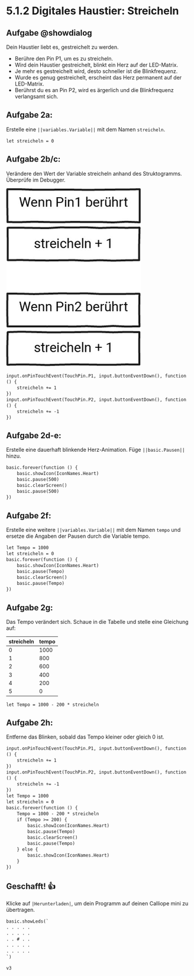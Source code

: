 # 5.1.2 Digitales Haustier: Streicheln

## Aufgabe @showdialog
Dein Haustier liebt es, gestreichelt zu werden. 
- Berühre den Pin P1, um es zu streicheln.
- Wird dein Haustier gestreichelt, blinkt ein Herz auf der LED-Matrix. 
- Je mehr es gestreichelt wird, desto schneller ist die Blinkfrequenz.
- Wurde es genug gestreichelt, erscheint das Herz permanent auf der LED-Matrix.
- Berührst du es an Pin P2, wird es ärgerlich und die Blinkfrequenz verlangsamt sich.


## Aufgabe 2a:

Erstelle eine ``||variables.Variable||`` mit dem Namen ``streicheln``.

```blocks
let streicheln = 0
```

## Aufgabe 2b/c:

Verändere den Wert der Variable streicheln anhand des Struktogramms. Überprüfe im Debugger.

![image](static/images/streicheln.jpg)

```blocks
input.onPinTouchEvent(TouchPin.P1, input.buttonEventDown(), function () {
    streicheln += 1
})
input.onPinTouchEvent(TouchPin.P2, input.buttonEventDown(), function () {
    streicheln += -1
})
```

## Aufgabe 2d-e:

Erstelle eine dauerhaft blinkende Herz-Animation. 
Füge ``||basic.Pausen||`` hinzu.

```blocks
basic.forever(function () {
    basic.showIcon(IconNames.Heart)
    basic.pause(500)
    basic.clearScreen()
    basic.pause(500)
})

```

## Aufgabe 2f:

Erstelle eine weitere ``||variables.Variable||`` mit dem Namen
``tempo`` und ersetze die Angaben der Pausen durch
die Variable tempo.

```blocks
let Tempo = 1000
let streicheln = 0
basic.forever(function () {
    basic.showIcon(IconNames.Heart)
    basic.pause(Tempo)
    basic.clearScreen()
    basic.pause(Tempo)
})

```

## Aufgabe 2g:

Das Tempo verändert sich. Schaue in die Tabelle und stelle eine Gleichung auf:

| streicheln | tempo |
| -------- | ------- |
| 0 | 1000 |
| 1 | 800  |
| 2 | 600  |
| 3 | 400  |
| 4 | 200  |
| 5 | 0    |

```blocks
let Tempo = 1000 - 200 * streicheln
```

## Aufgabe 2h:
Entferne das Blinken, sobald das Tempo kleiner oder gleich 0 ist.

```blocks
input.onPinTouchEvent(TouchPin.P1, input.buttonEventDown(), function () {
    streicheln += 1
})
input.onPinTouchEvent(TouchPin.P2, input.buttonEventDown(), function () {
    streicheln += -1
})
let Tempo = 1000
let streicheln = 0
basic.forever(function () {
    Tempo = 1000 - 200 * streicheln
    if (Tempo >= 200) {
        basic.showIcon(IconNames.Heart)
        basic.pause(Tempo)
        basic.clearScreen()
        basic.pause(Tempo)
    } else {
        basic.showIcon(IconNames.Heart)
    }
})

```

## Geschafft! 👍
Klicke auf ``|Herunterladen|``, um dein Programm auf deinen Calliope mini zu übertragen.


```ghost
basic.showLeds(`
. . . . .
. . . . .
. . # . .
. . . . .
. . . . .
`)
```

```package
v3
```